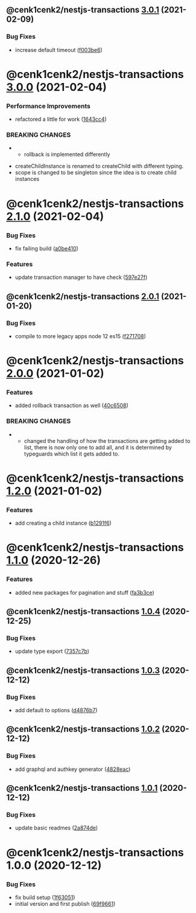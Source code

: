 ## @cenk1cenk2/nestjs-transactions [3.0.1](https://github.com/cenk1cenk2/nestjs-tools/compare/@cenk1cenk2/nestjs-transactions@3.0.0...@cenk1cenk2/nestjs-transactions@3.0.1) (2021-02-09)


### Bug Fixes

* increase default timeout ([f003be6](https://github.com/cenk1cenk2/nestjs-tools/commit/f003be6fdc17b01fde3ea43e3920e48f97ea9ead))

# @cenk1cenk2/nestjs-transactions [3.0.0](https://github.com/cenk1cenk2/nestjs-tools/compare/@cenk1cenk2/nestjs-transactions@2.1.0...@cenk1cenk2/nestjs-transactions@3.0.0) (2021-02-04)


### Performance Improvements

* refactored a little for work ([1643cc4](https://github.com/cenk1cenk2/nestjs-tools/commit/1643cc468d8e137cd4d5fe859e0ffeb857c7327d))


### BREAKING CHANGES

* - rollback is implemented differently
- createChildInstance is renamed to createChild with different typing.
- scope is changed to be singleton since the idea is to create child instances

# @cenk1cenk2/nestjs-transactions [2.1.0](https://github.com/cenk1cenk2/nestjs-tools/compare/@cenk1cenk2/nestjs-transactions@2.0.1...@cenk1cenk2/nestjs-transactions@2.1.0) (2021-02-04)


### Bug Fixes

* fix failing build ([a0be410](https://github.com/cenk1cenk2/nestjs-tools/commit/a0be410e4abc9bb10c2425a76105747f88b50493))


### Features

* update transaction manager to have check ([597e27f](https://github.com/cenk1cenk2/nestjs-tools/commit/597e27f36d0cfec3419152d3fa87bfdbfd8a8b91))

## @cenk1cenk2/nestjs-transactions [2.0.1](https://github.com/cenk1cenk2/nestjs-tools/compare/@cenk1cenk2/nestjs-transactions@2.0.0...@cenk1cenk2/nestjs-transactions@2.0.1) (2021-01-20)


### Bug Fixes

* compile to more legacy apps node 12 es15 ([f271708](https://github.com/cenk1cenk2/nestjs-tools/commit/f27170886addb0eae7837816a45b2267fc658abe))

# @cenk1cenk2/nestjs-transactions [2.0.0](https://github.com/cenk1cenk2/nestjs-tools/compare/@cenk1cenk2/nestjs-transactions@1.2.0...@cenk1cenk2/nestjs-transactions@2.0.0) (2021-01-02)


### Features

* added rollback transaction as well ([40c6508](https://github.com/cenk1cenk2/nestjs-tools/commit/40c65086e9854641d2fb4d27f57ec4abb631e431))


### BREAKING CHANGES

* - changed the handling of how the transactions are getting added to
  list, there is now only one to add all, and it is determined by
  typeguards which list it gets added to.

# @cenk1cenk2/nestjs-transactions [1.2.0](https://github.com/cenk1cenk2/nestjs-tools/compare/@cenk1cenk2/nestjs-transactions@1.1.0...@cenk1cenk2/nestjs-transactions@1.2.0) (2021-01-02)


### Features

* add creating a child instance ([b1291f6](https://github.com/cenk1cenk2/nestjs-tools/commit/b1291f6f5ad1be792c8897c193c96540947437d4))

# @cenk1cenk2/nestjs-transactions [1.1.0](https://github.com/cenk1cenk2/nestjs-tools/compare/@cenk1cenk2/nestjs-transactions@1.0.4...@cenk1cenk2/nestjs-transactions@1.1.0) (2020-12-26)


### Features

* added new packages for pagination and stuff ([fa3b3ce](https://github.com/cenk1cenk2/nestjs-tools/commit/fa3b3ce8aa301e791b7131ed3cd6ee6280ef0ff0))

## @cenk1cenk2/nestjs-transactions [1.0.4](https://github.com/cenk1cenk2/nestjs-tools/compare/@cenk1cenk2/nestjs-transactions@1.0.3...@cenk1cenk2/nestjs-transactions@1.0.4) (2020-12-25)


### Bug Fixes

* update type export ([7357c7b](https://github.com/cenk1cenk2/nestjs-tools/commit/7357c7b3e9c4881560b777b15c75ccade32e8fff))

## @cenk1cenk2/nestjs-transactions [1.0.3](https://github.com/cenk1cenk2/nestjs-tools/compare/@cenk1cenk2/nestjs-transactions@1.0.2...@cenk1cenk2/nestjs-transactions@1.0.3) (2020-12-12)


### Bug Fixes

* add default to options ([d4876b7](https://github.com/cenk1cenk2/nestjs-tools/commit/d4876b7335725dccaebbd735f10d3540df6bea1c))

## @cenk1cenk2/nestjs-transactions [1.0.2](https://github.com/cenk1cenk2/nestjs-tools/compare/@cenk1cenk2/nestjs-transactions@1.0.1...@cenk1cenk2/nestjs-transactions@1.0.2) (2020-12-12)


### Bug Fixes

* add graphql and authkey generator ([4828eac](https://github.com/cenk1cenk2/nestjs-tools/commit/4828eaccf5690ae2c9f1d7d022eeecde6979f7aa))

## @cenk1cenk2/nestjs-transactions [1.0.1](https://github.com/cenk1cenk2/nestjs-tools/compare/@cenk1cenk2/nestjs-transactions@1.0.0...@cenk1cenk2/nestjs-transactions@1.0.1) (2020-12-12)


### Bug Fixes

* update basic readmes ([2a874de](https://github.com/cenk1cenk2/nestjs-tools/commit/2a874de8c91b9c30bff02851488c5f1d2de1e312))

# @cenk1cenk2/nestjs-transactions 1.0.0 (2020-12-12)


### Bug Fixes

* fix build setup ([1f63051](https://github.com/cenk1cenk2/nestjs-tools/commit/1f6305118bf5d23d3f7ca45e9bd7c5cc8f3a452d))
* initial version and first publish ([69f9661](https://github.com/cenk1cenk2/nestjs-tools/commit/69f96619ac6f8dd32b045b6aa0c5c98557191915))
